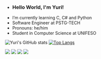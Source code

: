 - ###  Hello World, I'm Yuri!
-  I’m currently learning C, C# and Python
-  Software Engineer at PSTG-TECH
-  Pronouns: he/him
-  Student in Computer Science at UNIFESO

![Yuri's GitHub stats](https://github-readme-stats.vercel.app/api?username=yuridomingues&show_icons=true&theme=dracula&bgcolor=transparent)
[![Top Langs](https://github-readme-stats.vercel.app/api/top-langs/?username=y&theme=dracula)](https://github.com/yuridomingues/github-readme-stats)

<div> 
  <a href="https://instagram.com/yuridomingues_" target="_blank"><img src="https://img.shields.io/badge/-Instagram-%23E4405F?style=for-the-badge&logo=instagram&logoColor=white" target="_blank"></a>
 <a href="https://discord.gg/gQn5tVZAYu" target="_blank"><img src="https://img.shields.io/badge/Discord-7289DA?style=for-the-badge&logo=discord&logoColor=white" target="_blank"></a> 
  <a href = "mailto:yuridomingues.contato@gmail.com"><img src="https://img.shields.io/badge/-Gmail-%23333?style=for-the-badge&logo=gmail&logoColor=white" target="_blank"></a>  
  <a href = "https://www.linkedin.com/in/yuri-domingues-63869b320/"><img  src="https://img.shields.io/badge/LinkedIn-0077B5?style=for-the-badge&logo=linkedin&logoColor=white"></a>

</div>

